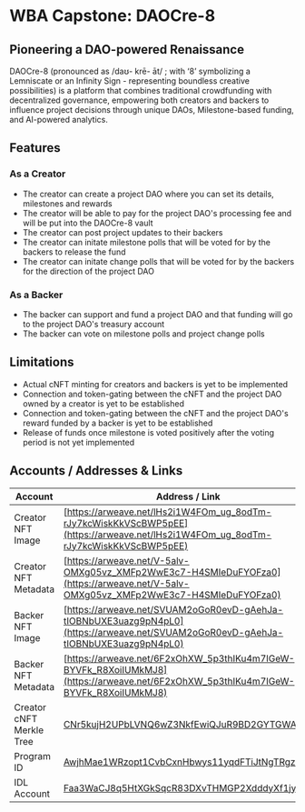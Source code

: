 # WBA Capstone: DAOCre-8

## Pioneering a DAO-powered Renaissance

DAOCre-8 (pronounced as /daʊ- krē- āt/ ; with ‘8’ symbolizing a Lemniscate or an Infinity Sign - representing boundless creative possibilities) is a platform that combines traditional crowdfunding with decentralized governance, empowering both creators and backers to influence project decisions through unique DAOs, Milestone-based funding, and AI-powered analytics.

## Features

### As a Creator

- The creator can create a project DAO where you can set its details, milestones and rewards
- The creator will be able to pay for the project DAO's processing fee and will be put into the DAOCre-8 vault
- The creator can post project updates to their backers
- The creator can initate milestone polls that will be voted for by the backers to release the fund
- The creator can initate change polls that will be voted for by the backers for the direction of the project DAO

### As a Backer

- The backer can support and fund a project DAO and that funding will go to the project DAO's treasury account
- The backer can vote on milestone polls and project change polls

## Limitations

- Actual cNFT minting for creators and backers is yet to be implemented
- Connection and token-gating between the cNFT and the project DAO owned by a creator is yet to be established
- Connection and token-gating between the cNFT and the project DAO's reward funded by a backer is yet to be established
- Release of funds once milestone is voted positively after the voting period is not yet implemented

## Accounts / Addresses & Links

| Account                  | Address / Link                                                                                                                                  |
| ------------------------ | ----------------------------------------------------------------------------------------------------------------------------------------------- |
| Creator NFT Image        | [https://arweave.net/lHs2i1W4FOm_ug_8odTm-rJy7kcWiskKkVScBWP5pEE](https://arweave.net/lHs2i1W4FOm_ug_8odTm-rJy7kcWiskKkVScBWP5pEE)              |
| Creator NFT Metadata     | [https://arweave.net/V-5alv-OMXg05vz_XMFp2WwE3c7-H4SMIeDuFYOFza0](https://arweave.net/V-5alv-OMXg05vz_XMFp2WwE3c7-H4SMIeDuFYOFza0)              |
| Backer NFT Image         | [https://arweave.net/SVUAM2oGoR0evD-gAehJa-tIOBNbUXE3uazg9pN4pL0](https://arweave.net/SVUAM2oGoR0evD-gAehJa-tIOBNbUXE3uazg9pN4pL0)              |
| Backer NFT Metadata      | [https://arweave.net/6F2xOhXW_5p3thIKu4m7IGeW-BYVFk_R8XoiIUMkMJ8](https://arweave.net/6F2xOhXW_5p3thIKu4m7IGeW-BYVFk_R8XoiIUMkMJ8)              |
| Creator cNFT Merkle Tree | [CNr5kujH2UPbLVNQ6wZ3NkfEwiQJuR9BD2GYTGWAj1i4](https://explorer.solana.com/address/CNr5kujH2UPbLVNQ6wZ3NkfEwiQJuR9BD2GYTGWAj1i4?cluster=devnet) |
| Program ID               | [AwjhMae1WRzopt1CvbCxnHbwys11yqdFTiJtNgTRgzJR](https://explorer.solana.com/address/AwjhMae1WRzopt1CvbCxnHbwys11yqdFTiJtNgTRgzJR?cluster=devnet) |
| IDL Account              | [Faa3WaCJ8q5HtXGkSqcR83DXvTHMGP2XdddyXf1jyLDa](https://explorer.solana.com/address/Faa3WaCJ8q5HtXGkSqcR83DXvTHMGP2XdddyXf1jyLDa?cluster=devnet) |
